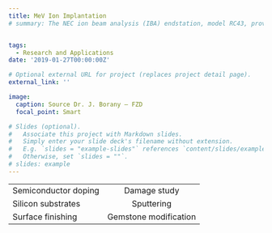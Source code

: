 ```yaml
---
title: MeV Ion Implantation
# summary: The NEC ion beam analysis (IBA) endstation, model RC43, provides a complete IBA system offering automatic unattended data collection and can perform qualitative analysis using multiple techniques such as RBS, ERD, NRA and PIXE simultaneously.


tags:
  - Research and Applications
date: '2019-01-27T00:00:00Z'

# Optional external URL for project (replaces project detail page).
external_link: ''

image:
  caption: Source Dr. J. Borany – FZD
  focal_point: Smart

# Slides (optional).
#   Associate this project with Markdown slides.
#   Simply enter your slide deck's filename without extension.
#   E.g. `slides = "example-slides"` references `content/slides/example-slides.md`.
#   Otherwise, set `slides = ""`.
# slides: example
---
```



|||
| ------------- |:----------------:|
|<i class="fa fa-chevron-right" aria-hidden="true"></i> Semiconductor doping|<i class="fa fa-chevron-right" aria-hidden="true"></i> Damage study|
|<i class="fa fa-chevron-right" aria-hidden="true"></i> Silicon substrates|<i class="fa fa-chevron-right" aria-hidden="true"></i> Sputtering|
|<i class="fa fa-chevron-right" aria-hidden="true"></i> Surface finishing|<i class="fa fa-chevron-right" aria-hidden="true"></i> Gemstone modification|